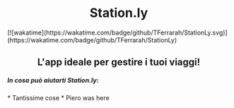 <h1 align="center">Station.ly</h1>
[![wakatime](https://wakatime.com/badge/github/TFerrarah/StationLy.svg)](https://wakatime.com/badge/github/TFerrarah/StationLy)
 <h2 align="center">L'app ideale per gestire i tuoi viaggi!</h2>
 
 <h5>In cosa può aiutarti Station.ly:</h5>
 * Tantissime cose
 * Piero was here
